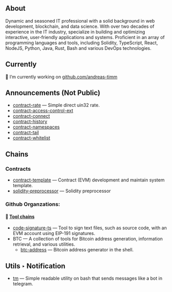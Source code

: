 ## About
Dynamic and seasoned IT professional with a solid background in web development, blockchain, and data science. With over two decades of experience in the IT industry, specialize in building and optimizing interactive, user-friendly applications and systems. Proficient in an array of programming languages and tools, including Solidity, TypeScript, React, NodeJS, Python, Java, Rust, Bash and various DevOps technologies.

## Currently
🔭 I’m currently working on [github.com/andreas-timm](https://github.com/andreas-timm)

## Announcements (Not Public)
- [contract-rate](https://github.com/andreas-timm/contract-rate) — Simple direct uin32 rate.
- [contract-access-control-ext](https://github.com/andreas-timm/contract-access-control-ext)
- [contract-connect](https://github.com/andreas-timm/contract-connect)
- [contract-history](https://github.com/andreas-timm/contract-history)
- [contract-namespaces](https://github.com/andreas-timm/contract-namespaces)
- [contract-tail](https://github.com/andreas-timm/contract-tail)
- [contract-whitelist](https://github.com/andreas-timm/contract-whitelist)

## Chains
### Contracts
- [contract-template](https://github.com/andreas-timm/contract-template) — Contract (EVM) development and maintain system template.
- [solidity-preprocessor](https://github.com/andreas-timm/solidity-preprocessor) — Solidity preprocessor

### Github Organzations:
#### 📁 [Tool chains](https://github.com/tool-chains)
- [code-signature-ts](https://github.com/andreas-timm/code-signature-ts) — Tool to sign text files, such as source code, with an EVM account using EIP-191 signatures.
- BTC — A collection of tools for Bitcoin address generation, information retrieval, and various utilities.
  - [btc-address](https://github.com/andreas-timm/btc-address) — Bitcoin address generator in the shell.

## Utils ‣ Notification
- [tm](https://github.com/andreas-timm/tm) — Simple readable utility on bash that sends messages like a bot in telegram.
